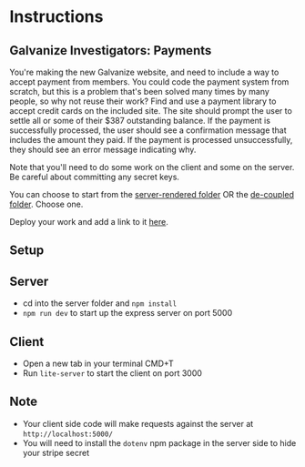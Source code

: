 # Instructions

## Galvanize Investigators: Payments

You're making the new Galvanize website, and need to include a way to accept payment from members. You could code the payment system from scratch, but this is a problem that's been solved many times by many people, so why not reuse their work? Find and use a payment library to accept credit cards on the included site. The site should prompt the user to settle all or some of their $387 outstanding balance. If the payment is successfully processed, the user should see a confirmation message that includes the amount they paid. If the payment is processed unsuccessfully, they should see an error message indicating why.

Note that you'll need to do some work on the client and some on the server. Be careful about committing any secret keys.

You can choose to start from the [server-rendered folder](./server-rendered) OR the [de-coupled folder](./de-coupled). Choose one.

Deploy your work and add a link to it [here](https://github.com/jamesktruitt/galvanize-investigators-v2).

## Setup

## Server

* cd into the server folder and `npm install`
* `npm run dev` to start up the express server on port 5000

## Client

* Open a new tab in your terminal CMD+T
* Run `lite-server` to start the client on port 3000

## Note

* Your client side code will make requests against the server at `http://localhost:5000/`
* You will need to install the `dotenv` npm package in the server side to hide your stripe secret
